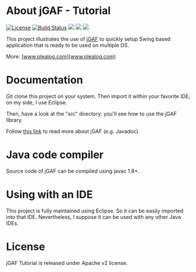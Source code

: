 # About jGAF - Tutorial

[![License](http://img.shields.io/:license-apache-blue.svg)](http://www.apache.org/licenses/LICENSE-2.0.html) [![Build Status](https://travis-ci.org/pgdurand/jGAF-Tutorial.svg?branch=master)](https://travis-ci.org/pgdurand/jGAF-Tutorial) [![](https://tokei.rs/b1/github/pgdurand/jGAF-Tutorial?category=code)](https://github.com/pgdurand/jGAF-Tutorial) [![](https://img.shields.io/badge/platform-Java--1.8+-yellow.svg)](http://www.oracle.com/technetwork/java/javase/downloads/index.html) [![](https://img.shields.io/badge/run_on-Linux--macOS--Windows-yellowgreen.svg)]()

This project illustrates the use of [jGAF](https://github.com/pgdurand/jGAF) to quickly setup Swing based application that is
ready to be used on multiple OS.

More: [www.plealog.com](www.plealog.com)

# Documentation

Git clone this project on your system. Then import it within your favorite IDE; on my side, I use Eclipse.

Then, have a look at the "src" directory: you'll see how to use the jGAF library.

Follow [this link](http://www.plealog.com/s/index.php/documents) to read more about jGAF (e.g. Javadoc).

# Java code compiler

Source code of jGAF can be compiled using javac 1.8+.

# Using with an IDE

This project is fully maintained using Eclipse. So it can be easily imported into that IDE. Nevertheless,
I suppose it can be used with any other Java IDEs.

# License

jGAF Tutorial is released under Apache v2 license.


